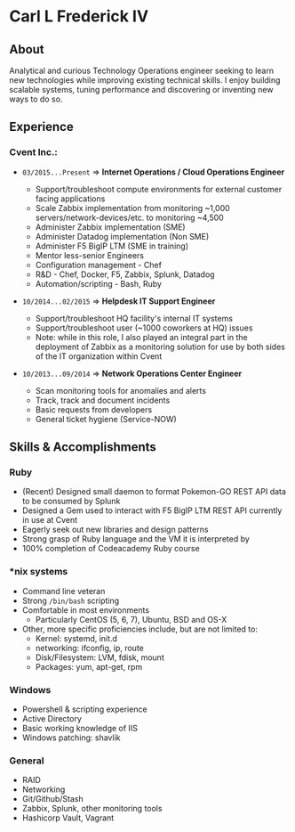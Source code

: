# Carl L Frederick IV

## About
Analytical and curious Technology Operations engineer seeking to learn new technologies while improving existing technical skills. I enjoy building scalable systems, tuning performance and discovering or inventing new ways to do so.

## Experience
### Cvent Inc.:
+ `03/2015...Present` => **Internet Operations / Cloud Operations Engineer**
  + Support/troubleshoot compute environments for external customer facing applications
  + Scale Zabbix implementation from monitoring ~1,000 servers/network-devices/etc. to monitoring ~4,500
  + Administer Zabbix implementation (SME)
  + Administer Datadog implementation (Non SME)
  + Administer F5 BigIP LTM (SME in training)
  + Mentor less-senior Engineers
  + Configuration management - Chef
  + R&D - Chef, Docker, F5, Zabbix, Splunk, Datadog
  + Automation/scripting - Bash, Ruby

+ `10/2014...02/2015` => **Helpdesk IT Support Engineer**
  + Support/troubleshoot HQ facility's internal IT systems
  + Support/troubleshoot user (~1000 coworkers at HQ) issues
  + Note: while in this role, I also played an integral part in the deployment of Zabbix as a monitoring solution for use by both sides of the IT organization within Cvent

+ `10/2013...09/2014` => **Network Operations Center Engineer**
  + Scan monitoring tools for anomalies and alerts
  + Track, track and document incidents
  + Basic requests from developers
  + General ticket hygiene (Service-NOW)


## Skills & Accomplishments
### Ruby
+ (Recent) Designed small daemon to format Pokemon-GO REST API data to be consumed by Splunk
+ Designed a Gem used to interact with F5 BigIP LTM REST API currently in use at Cvent
+ Eagerly seek out new libraries and design patterns
+ Strong grasp of Ruby language and the VM it is interpreted by
+ 100% completion of Codeacademy Ruby course

### \*nix systems
+ Command line veteran
+ Strong `/bin/bash` scripting
+ Comfortable in most environments
  + Particularly CentOS (5, 6, 7), Ubuntu, BSD and OS-X
+ Other, more specific proficiencies include, but are not limited to:
  + Kernel: systemd, init.d
  + networking: ifconfig, ip, route
  + Disk/Filesystem: LVM, fdisk, mount
  + Packages: yum, apt-get, rpm

### Windows
+ Powershell & scripting experience
+ Active Directory
+ Basic working knowledge of IIS
+ Windows patching: shavlik

### General
+ RAID
+ Networking
+ Git/Github/Stash
+ Zabbix, Splunk, other monitoring tools
+ Hashicorp Vault, Vagrant
